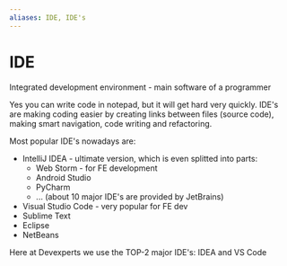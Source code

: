 ```yaml
---
aliases: IDE, IDE's
---
```

# IDE
Integrated development environment - main software of a programmer

Yes you can write code in notepad, but it will get hard very quickly. IDE's are making coding easier by creating links between files (source code), making smart navigation, code writing and refactoring.

Most popular IDE's nowadays are:
* IntelliJ IDEA - ultimate version, which is even splitted into parts:
	* Web Storm - for FE development
	* Android Studio
	* PyCharm
	* ... (about 10 major IDE's are provided by JetBrains)
* Visual Studio Code - very popular for FE dev
* Sublime Text
* Eclipse
* NetBeans

Here at Devexperts we use the TOP-2 major IDE's: IDEA and VS Code